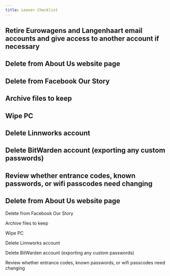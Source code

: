 ```yaml
---
title: Leaver Checklist
---
```


## Retire Eurowagens and Langenhaart email accounts and give access to another account if necessary
## Delete from About Us website page
## Delete from Facebook Our Story
## Archive files to keep
## Wipe PC
## Delete Linnworks account
## Delete BitWarden account (exporting any custom passwords)
## Review whether entrance codes, known passwords, or wifi passcodes need changing
## Delete from About Us website page 

Delete from Facebook Our Story 

Archive files to keep 

Wipe PC 

Delete Linnworks account 

Delete BitWarden account (exporting any custom passwords) 

Review whether entrance codes, known passwords, or wifi passcodes need changing 
